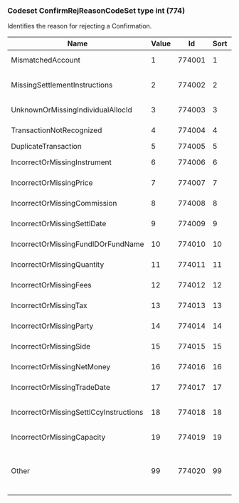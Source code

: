 ### Codeset ConfirmRejReasonCodeSet type int (774)

Identifies the reason for rejecting a Confirmation.

| Name                                   | Value | Id     | Sort | Synopsis                                              | Elaboration                              |
|----------------------------------------|-------|--------|------|-------------------------------------------------------|------------------------------------------|
| MismatchedAccount                      | 1     | 774001 | 1    | Incorrect or missing account                          |                                          |
| MissingSettlementInstructions          | 2     | 774002 | 2    | Incorrect or missing settlement instructions          |                                          |
| UnknownOrMissingIndividualAllocId      | 3     | 774003 | 3    | Unknown or missing IndividualAllocId(467)             |                                          |
| TransactionNotRecognized               | 4     | 774004 | 4    | Transaction not recognized                            |                                          |
| DuplicateTransaction                   | 5     | 774005 | 5    | Duplicate transaction                                 |                                          |
| IncorrectOrMissingInstrument           | 6     | 774006 | 6    | Incorrect or missing instrument                       |                                          |
| IncorrectOrMissingPrice                | 7     | 774007 | 7    | Incorrect or missing price                            |                                          |
| IncorrectOrMissingCommission           | 8     | 774008 | 8    | Incorrect or missing commission                       |                                          |
| IncorrectOrMissingSettlDate            | 9     | 774009 | 9    | Incorrect or missing settlement date                  |                                          |
| IncorrectOrMissingFundIDOrFundName     | 10    | 774010 | 10   | Incorrect or missing fund ID or fund name             |                                          |
| IncorrectOrMissingQuantity             | 11    | 774011 | 11   | Incorrect or missing quantity                         |                                          |
| IncorrectOrMissingFees                 | 12    | 774012 | 12   | Incorrect or missing fees                             |                                          |
| IncorrectOrMissingTax                  | 13    | 774013 | 13   | Incorrect or missing tax                              |                                          |
| IncorrectOrMissingParty                | 14    | 774014 | 14   | Incorrect or missing party                            |                                          |
| IncorrectOrMissingSide                 | 15    | 774015 | 15   | Incorrect or missing side                             |                                          |
| IncorrectOrMissingNetMoney             | 16    | 774016 | 16   | Incorrect or missing net-money                        |                                          |
| IncorrectOrMissingTradeDate            | 17    | 774017 | 17   | Incorrect or missing trade date                       |                                          |
| IncorrectOrMissingSettlCcyInstructions | 18    | 774018 | 18   | Incorrect or missing settlement currency instructions |                                          |
| IncorrectOrMissingCapacity             | 19    | 774019 | 19   | Incorrect or missing capacity                         |                                          |
| Other                                  | 99    | 774020 | 99   | Other                                                 | Use Text(58) for further reject reasons. |

